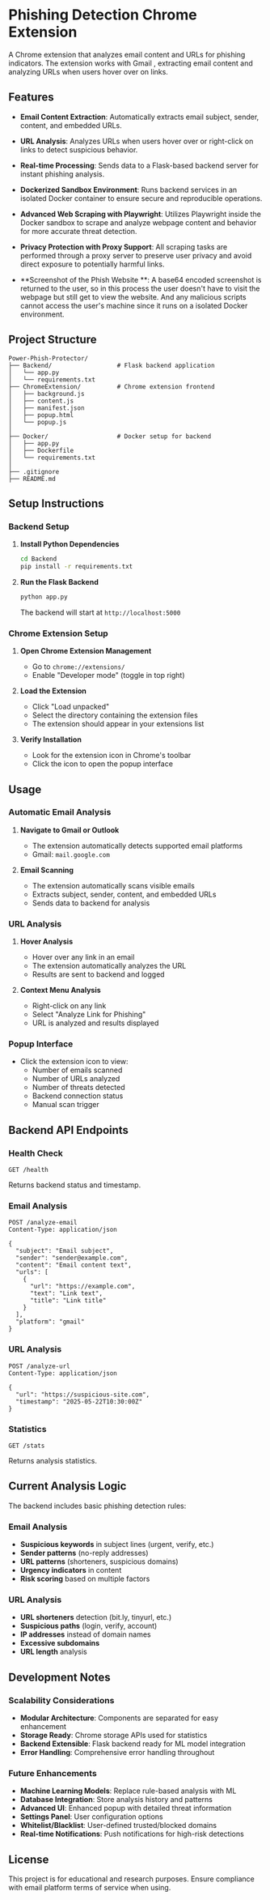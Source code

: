 # Phishing Detection Chrome Extension

A Chrome extension that analyzes email content and URLs for phishing indicators. The extension works with Gmail , extracting email content and analyzing URLs when users hover over on links.

## Features

- **Email Content Extraction**: Automatically extracts email subject, sender, content, and embedded URLs.

- **URL Analysis**: Analyzes URLs when users hover over or right-click on links to detect suspicious behavior.

- **Real-time Processing**: Sends data to a Flask-based backend server for instant phishing analysis.

- **Dockerized Sandbox Environment**: Runs backend services in an isolated Docker container to ensure secure and reproducible operations.

- **Advanced Web Scraping with Playwright**: Utilizes Playwright inside the Docker sandbox to scrape and analyze webpage content and behavior for more accurate threat detection.

- **Privacy Protection with Proxy Support**: All scraping tasks are performed through a proxy server to preserve user privacy and avoid direct exposure to potentially harmful links.

- **Screenshot of the Phish Website **: A base64 encoded screenshot is returned to the user, so in this process the user doesn't have to visit the webpage but still get to view the website. And any malicious scripts cannot access the user's machine since it runs on a isolated Docker environment.


## Project Structure

```
Power-Phish-Protector/
├── Backend/                  # Flask backend application
│   └── app.py
│   └── requirements.txt
├── ChromeExtension/          # Chrome extension frontend
│   ├── background.js
│   ├── content.js
│   ├── manifest.json
│   ├── popup.html
│   └── popup.js
│
├── Docker/                   # Docker setup for backend
│   ├── app.py
│   ├── Dockerfile
│   └── requirements.txt
│
├── .gitignore
├── README.md

```

## Setup Instructions

### Backend Setup

1. **Install Python Dependencies**
   ```bash
   cd Backend
   pip install -r requirements.txt
   ```

2. **Run the Flask Backend**
   ```bash
   python app.py
   ```
   
   The backend will start at `http://localhost:5000`

### Chrome Extension Setup

1. **Open Chrome Extension Management**
   - Go to `chrome://extensions/`
   - Enable "Developer mode" (toggle in top right)

2. **Load the Extension**
   - Click "Load unpacked"
   - Select the directory containing the extension files
   - The extension should appear in your extensions list

3. **Verify Installation**
   - Look for the extension icon in Chrome's toolbar
   - Click the icon to open the popup interface

## Usage

### Automatic Email Analysis

1. **Navigate to Gmail or Outlook**
   - The extension automatically detects supported email platforms
   - Gmail: `mail.google.com`

2. **Email Scanning**
   - The extension automatically scans visible emails
   - Extracts subject, sender, content, and embedded URLs
   - Sends data to backend for analysis

### URL Analysis

1. **Hover Analysis**
   - Hover over any link in an email
   - The extension automatically analyzes the URL
   - Results are sent to backend and logged

2. **Context Menu Analysis**
   - Right-click on any link
   - Select "Analyze Link for Phishing"
   - URL is analyzed and results displayed

### Popup Interface

- Click the extension icon to view:
  - Number of emails scanned
  - Number of URLs analyzed
  - Number of threats detected
  - Backend connection status
  - Manual scan trigger

## Backend API Endpoints

### Health Check
```
GET /health
```
Returns backend status and timestamp.

### Email Analysis
```
POST /analyze-email
Content-Type: application/json

{
  "subject": "Email subject",
  "sender": "sender@example.com",
  "content": "Email content text",
  "urls": [
    {
      "url": "https://example.com",
      "text": "Link text",
      "title": "Link title"
    }
  ],
  "platform": "gmail"
}
```

### URL Analysis
```
POST /analyze-url
Content-Type: application/json

{
  "url": "https://suspicious-site.com",
  "timestamp": "2025-05-22T10:30:00Z"
}
```

### Statistics
```
GET /stats
```
Returns analysis statistics.

## Current Analysis Logic

The backend includes basic phishing detection rules:

### Email Analysis
- **Suspicious keywords** in subject lines (urgent, verify, etc.)
- **Sender patterns** (no-reply addresses)
- **URL patterns** (shorteners, suspicious domains)
- **Urgency indicators** in content
- **Risk scoring** based on multiple factors

### URL Analysis
- **URL shorteners** detection (bit.ly, tinyurl, etc.)
- **Suspicious paths** (login, verify, account)
- **IP addresses** instead of domain names
- **Excessive subdomains**
- **URL length** analysis

## Development Notes

### Scalability Considerations

- **Modular Architecture**: Components are separated for easy enhancement
- **Storage Ready**: Chrome storage APIs used for statistics
- **Backend Extensible**: Flask backend ready for ML model integration
- **Error Handling**: Comprehensive error handling throughout

### Future Enhancements

- **Machine Learning Models**: Replace rule-based analysis with ML
- **Database Integration**: Store analysis history and patterns
- **Advanced UI**: Enhanced popup with detailed threat information
- **Settings Panel**: User configuration options
- **Whitelist/Blacklist**: User-defined trusted/blocked domains
- **Real-time Notifications**: Push notifications for high-risk detections

## License

This project is for educational and research purposes. Ensure compliance with email platform terms of service when using.
